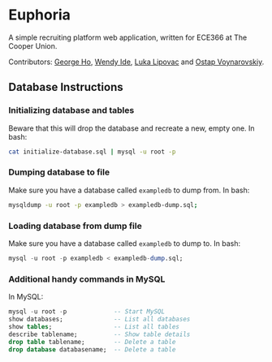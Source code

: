 # Euphoria

A simple recruiting platform web application, written for ECE366 at The Cooper Union.

Contributors: [George Ho](https://github.com/eigenfoo), [Wendy Ide](https://github.com/wside), [Luka Lipovac](https://github.com/lipovac) and [Ostap Voynarovskiy](https://github.com/ostapstephan).

## Database Instructions   

### Initializing database and tables

Beware that this will drop the database and recreate a new, empty one. In bash:

```bash
cat initialize-database.sql | mysql -u root -p
```

### Dumping database to file

Make sure you have a database called `exampledb` to dump from. In bash:

```bash
mysqldump -u root -p exampledb > exampledb-dump.sql;
```

### Loading database from dump file

Make sure you have a database called `exampledb` to dump to. In bash:

```sql
mysql -u root -p exampledb < exampledb-dump.sql;
```

### Additional handy commands in MySQL

In MySQL:

```sql
mysql -u root -p             -- Start MySQL
show databases;              -- List all databases
show tables;                 -- List all tables
describe tablename;          -- Show table details
drop table tablename;        -- Delete a table
drop database databasename;  -- Delete a table
```
